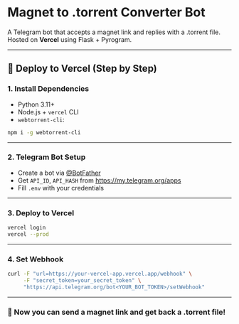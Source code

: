 # Magnet to .torrent Converter Bot

A Telegram bot that accepts a magnet link and replies with a .torrent file. Hosted on **Vercel** using Flask + Pyrogram.

---

## 🚀 Deploy to Vercel (Step by Step)

### 1. Install Dependencies

- Python 3.11+
- Node.js + `vercel` CLI
- `webtorrent-cli`:
```bash
npm i -g webtorrent-cli
```

---

### 2. Telegram Bot Setup

- Create a bot via [@BotFather](https://t.me/BotFather)
- Get `API_ID`, `API_HASH` from https://my.telegram.org/apps
- Fill `.env` with your credentials

---

### 3. Deploy to Vercel

```bash
vercel login
vercel --prod
```

---

### 4. Set Webhook

```bash
curl -F "url=https://your-vercel-app.vercel.app/webhook" \
     -F "secret_token=your_secret_token" \
     "https://api.telegram.org/bot<YOUR_BOT_TOKEN>/setWebhook"
```

---

### 🧲 Now you can send a magnet link and get back a .torrent file!
